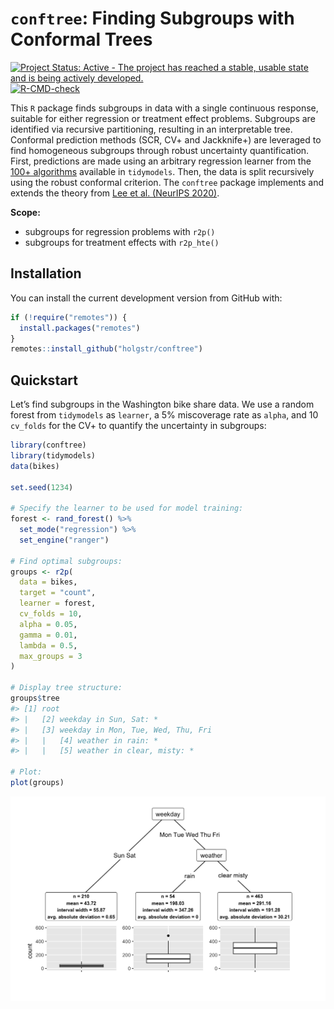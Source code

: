 
<!-- README.md is generated from README.Rmd. Please edit that file -->

# **`conftree`**: Finding Subgroups with Conformal Trees

<!-- badges: start -->

[![Project Status: Active - The project has reached a stable, usable
state and is being actively
developed.](https://www.repostatus.org/badges/latest/active.svg)](https://www.repostatus.org/#active)
[![R-CMD-check](https://github.com/holgstr/conftree/actions/workflows/R-CMD-check.yaml/badge.svg)](https://github.com/holgstr/conftree/actions/workflows/R-CMD-check.yaml)
<!-- badges: end -->

This `R` package finds subgroups in data with a single continuous
response, suitable for either regression or treatment effect problems.
Subgroups are identified via recursive partitioning, resulting in an
interpretable tree. Conformal prediction methods (SCR, CV+ and
Jackknife+) are leveraged to find homogeneous subgroups through robust
uncertainty quantification. First, predictions are made using an
arbitrary regression learner from the [100+
algorithms](https://www.tidymodels.org/find/parsnip/) available in
`tidymodels`. Then, the data is split recursively using the robust
conformal criterion. The `conftree` package implements and extends the
theory from [Lee et al. (NeurIPS
2020)](https://proceedings.neurips.cc/paper/2020/hash/1819020b02e926785cf3be594d957696-Abstract.html).

**Scope:**

- subgroups for regression problems with `r2p()`
- subgroups for treatment effects with `r2p_hte()`

## Installation

You can install the current development version from GitHub with:

``` r
if (!require("remotes")) {
  install.packages("remotes")
}
remotes::install_github("holgstr/conftree")
```

## Quickstart

Let’s find subgroups in the Washington bike share data. We use a random
forest from `tidymodels` as `learner`, a 5% miscoverage rate as `alpha`,
and 10 `cv_folds` for the CV+ to quantify the uncertainty in subgroups:

``` r
library(conftree)
library(tidymodels)
data(bikes)

set.seed(1234)

# Specify the learner to be used for model training:
forest <- rand_forest() %>%
  set_mode("regression") %>%
  set_engine("ranger")

# Find optimal subgroups:
groups <- r2p(
  data = bikes,
  target = "count",
  learner = forest,
  cv_folds = 10,
  alpha = 0.05,
  gamma = 0.01,
  lambda = 0.5,
  max_groups = 3
)

# Display tree structure:
groups$tree
#> [1] root
#> |   [2] weekday in Sun, Sat: *
#> |   [3] weekday in Mon, Tue, Wed, Thu, Fri
#> |   |   [4] weather in rain: *
#> |   |   [5] weather in clear, misty: *

# Plot:
plot(groups)
```

![](man/figures/unnamed-chunk-2-1.png)<!-- -->

